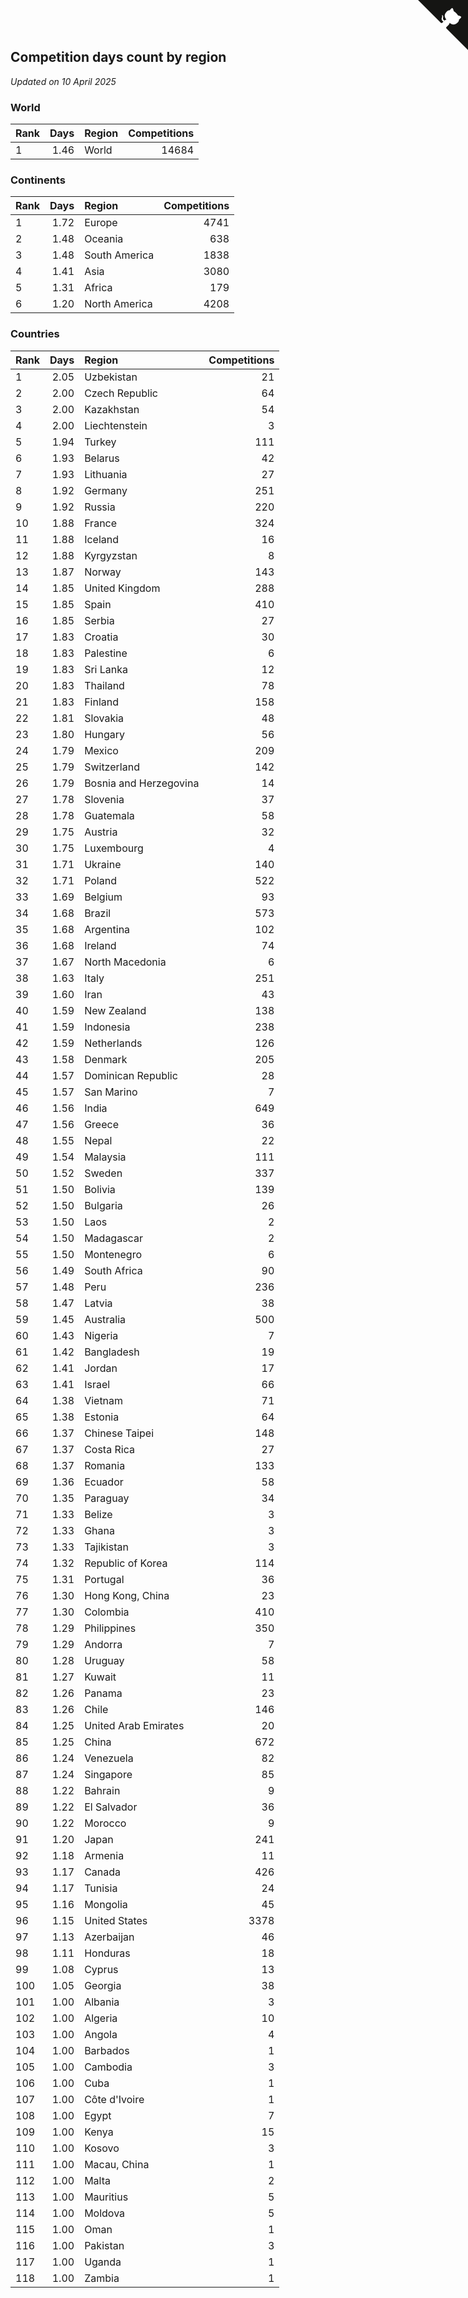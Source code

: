 ## Competition days count by region

*Updated on 10 April 2025*


### World

| Rank | Days | Region | Competitions |
| :--- | ---: | :--- | ---: |
| 1 | 1.46 | World | 14684 |

### Continents

| Rank | Days | Region | Competitions |
| :--- | ---: | :--- | ---: |
| 1 | 1.72 | Europe | 4741 |
| 2 | 1.48 | Oceania | 638 |
| 3 | 1.48 | South America | 1838 |
| 4 | 1.41 | Asia | 3080 |
| 5 | 1.31 | Africa | 179 |
| 6 | 1.20 | North America | 4208 |

### Countries

| Rank | Days | Region | Competitions |
| :--- | ---: | :--- | ---: |
| 1 | 2.05 | Uzbekistan | 21 |
| 2 | 2.00 | Czech Republic | 64 |
| 3 | 2.00 | Kazakhstan | 54 |
| 4 | 2.00 | Liechtenstein | 3 |
| 5 | 1.94 | Turkey | 111 |
| 6 | 1.93 | Belarus | 42 |
| 7 | 1.93 | Lithuania | 27 |
| 8 | 1.92 | Germany | 251 |
| 9 | 1.92 | Russia | 220 |
| 10 | 1.88 | France | 324 |
| 11 | 1.88 | Iceland | 16 |
| 12 | 1.88 | Kyrgyzstan | 8 |
| 13 | 1.87 | Norway | 143 |
| 14 | 1.85 | United Kingdom | 288 |
| 15 | 1.85 | Spain | 410 |
| 16 | 1.85 | Serbia | 27 |
| 17 | 1.83 | Croatia | 30 |
| 18 | 1.83 | Palestine | 6 |
| 19 | 1.83 | Sri Lanka | 12 |
| 20 | 1.83 | Thailand | 78 |
| 21 | 1.83 | Finland | 158 |
| 22 | 1.81 | Slovakia | 48 |
| 23 | 1.80 | Hungary | 56 |
| 24 | 1.79 | Mexico | 209 |
| 25 | 1.79 | Switzerland | 142 |
| 26 | 1.79 | Bosnia and Herzegovina | 14 |
| 27 | 1.78 | Slovenia | 37 |
| 28 | 1.78 | Guatemala | 58 |
| 29 | 1.75 | Austria | 32 |
| 30 | 1.75 | Luxembourg | 4 |
| 31 | 1.71 | Ukraine | 140 |
| 32 | 1.71 | Poland | 522 |
| 33 | 1.69 | Belgium | 93 |
| 34 | 1.68 | Brazil | 573 |
| 35 | 1.68 | Argentina | 102 |
| 36 | 1.68 | Ireland | 74 |
| 37 | 1.67 | North Macedonia | 6 |
| 38 | 1.63 | Italy | 251 |
| 39 | 1.60 | Iran | 43 |
| 40 | 1.59 | New Zealand | 138 |
| 41 | 1.59 | Indonesia | 238 |
| 42 | 1.59 | Netherlands | 126 |
| 43 | 1.58 | Denmark | 205 |
| 44 | 1.57 | Dominican Republic | 28 |
| 45 | 1.57 | San Marino | 7 |
| 46 | 1.56 | India | 649 |
| 47 | 1.56 | Greece | 36 |
| 48 | 1.55 | Nepal | 22 |
| 49 | 1.54 | Malaysia | 111 |
| 50 | 1.52 | Sweden | 337 |
| 51 | 1.50 | Bolivia | 139 |
| 52 | 1.50 | Bulgaria | 26 |
| 53 | 1.50 | Laos | 2 |
| 54 | 1.50 | Madagascar | 2 |
| 55 | 1.50 | Montenegro | 6 |
| 56 | 1.49 | South Africa | 90 |
| 57 | 1.48 | Peru | 236 |
| 58 | 1.47 | Latvia | 38 |
| 59 | 1.45 | Australia | 500 |
| 60 | 1.43 | Nigeria | 7 |
| 61 | 1.42 | Bangladesh | 19 |
| 62 | 1.41 | Jordan | 17 |
| 63 | 1.41 | Israel | 66 |
| 64 | 1.38 | Vietnam | 71 |
| 65 | 1.38 | Estonia | 64 |
| 66 | 1.37 | Chinese Taipei | 148 |
| 67 | 1.37 | Costa Rica | 27 |
| 68 | 1.37 | Romania | 133 |
| 69 | 1.36 | Ecuador | 58 |
| 70 | 1.35 | Paraguay | 34 |
| 71 | 1.33 | Belize | 3 |
| 72 | 1.33 | Ghana | 3 |
| 73 | 1.33 | Tajikistan | 3 |
| 74 | 1.32 | Republic of Korea | 114 |
| 75 | 1.31 | Portugal | 36 |
| 76 | 1.30 | Hong Kong, China | 23 |
| 77 | 1.30 | Colombia | 410 |
| 78 | 1.29 | Philippines | 350 |
| 79 | 1.29 | Andorra | 7 |
| 80 | 1.28 | Uruguay | 58 |
| 81 | 1.27 | Kuwait | 11 |
| 82 | 1.26 | Panama | 23 |
| 83 | 1.26 | Chile | 146 |
| 84 | 1.25 | United Arab Emirates | 20 |
| 85 | 1.25 | China | 672 |
| 86 | 1.24 | Venezuela | 82 |
| 87 | 1.24 | Singapore | 85 |
| 88 | 1.22 | Bahrain | 9 |
| 89 | 1.22 | El Salvador | 36 |
| 90 | 1.22 | Morocco | 9 |
| 91 | 1.20 | Japan | 241 |
| 92 | 1.18 | Armenia | 11 |
| 93 | 1.17 | Canada | 426 |
| 94 | 1.17 | Tunisia | 24 |
| 95 | 1.16 | Mongolia | 45 |
| 96 | 1.15 | United States | 3378 |
| 97 | 1.13 | Azerbaijan | 46 |
| 98 | 1.11 | Honduras | 18 |
| 99 | 1.08 | Cyprus | 13 |
| 100 | 1.05 | Georgia | 38 |
| 101 | 1.00 | Albania | 3 |
| 102 | 1.00 | Algeria | 10 |
| 103 | 1.00 | Angola | 4 |
| 104 | 1.00 | Barbados | 1 |
| 105 | 1.00 | Cambodia | 3 |
| 106 | 1.00 | Cuba | 1 |
| 107 | 1.00 | Côte d'Ivoire | 1 |
| 108 | 1.00 | Egypt | 7 |
| 109 | 1.00 | Kenya | 15 |
| 110 | 1.00 | Kosovo | 3 |
| 111 | 1.00 | Macau, China | 1 |
| 112 | 1.00 | Malta | 2 |
| 113 | 1.00 | Mauritius | 5 |
| 114 | 1.00 | Moldova | 5 |
| 115 | 1.00 | Oman | 1 |
| 116 | 1.00 | Pakistan | 3 |
| 117 | 1.00 | Uganda | 1 |
| 118 | 1.00 | Zambia | 1 |


<a href="https://github.com/JustinTimeCuber/wca_statistics" class="github-corner" aria-label="View source on Github"><svg width="80" height="80" viewBox="0 0 250 250" style="fill:#151513; color:#fff; position: absolute; top: 0; border: 0; right: 0;" aria-hidden="true"><path d="M0,0 L115,115 L130,115 L142,142 L250,250 L250,0 Z"></path><path d="M128.3,109.0 C113.8,99.7 119.0,89.6 119.0,89.6 C122.0,82.7 120.5,78.6 120.5,78.6 C119.2,72.0 123.4,76.3 123.4,76.3 C127.3,80.9 125.5,87.3 125.5,87.3 C122.9,97.6 130.6,101.9 134.4,103.2" fill="currentColor" style="transform-origin: 130px 106px;" class="octo-arm"></path><path d="M115.0,115.0 C114.9,115.1 118.7,116.5 119.8,115.4 L133.7,101.6 C136.9,99.2 139.9,98.4 142.2,98.6 C133.8,88.0 127.5,74.4 143.8,58.0 C148.5,53.4 154.0,51.2 159.7,51.0 C160.3,49.4 163.2,43.6 171.4,40.1 C171.4,40.1 176.1,42.5 178.8,56.2 C183.1,58.6 187.2,61.8 190.9,65.4 C194.5,69.0 197.7,73.2 200.1,77.6 C213.8,80.2 216.3,84.9 216.3,84.9 C212.7,93.1 206.9,96.0 205.4,96.6 C205.1,102.4 203.0,107.8 198.3,112.5 C181.9,128.9 168.3,122.5 157.7,114.1 C157.9,116.9 156.7,120.9 152.7,124.9 L141.0,136.5 C139.8,137.7 141.6,141.9 141.8,141.8 Z" fill="currentColor" class="octo-body"></path></svg></a><style>.github-corner:hover .octo-arm{animation:octocat-wave 560ms ease-in-out}@keyframes octocat-wave{0%,100%{transform:rotate(0)}20%,60%{transform:rotate(-25deg)}40%,80%{transform:rotate(10deg)}}@media (max-width:500px){.github-corner:hover .octo-arm{animation:none}.github-corner .octo-arm{animation:octocat-wave 560ms ease-in-out}}</style>

